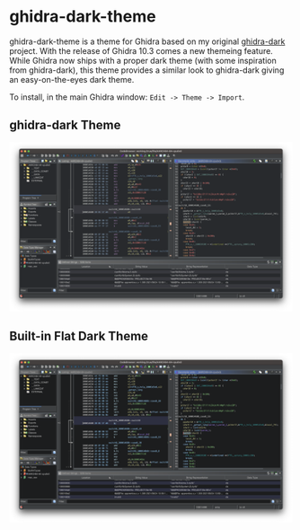 # ghidra-dark-theme

ghidra-dark-theme is a theme for Ghidra based on my original [ghidra-dark](https://github.com/zackelia/ghidra-dark) project. With the release of Ghidra 10.3 comes a new themeing feature. While Ghidra now ships with a proper dark theme (with some inspiration from ghidra-dark), this theme provides a similar look to ghidra-dark giving an easy-on-the-eyes dark theme.

To install, in the main Ghidra window: `Edit -> Theme -> Import`.

## ghidra-dark Theme

![](screenshots/ghidra-dark.png)

## Built-in Flat Dark Theme

![](screenshots/flat-dark.png)
